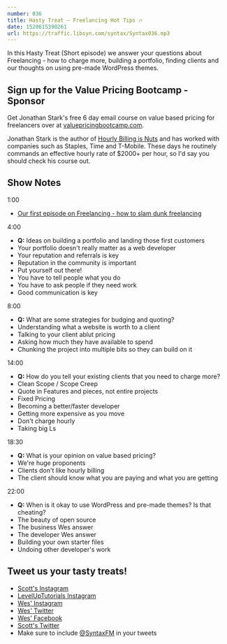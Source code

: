 ```yaml
---
number: 036
title: Hasty Treat — Freelancing Hot Tips 🔥
date: 1520615390261
url: https://traffic.libsyn.com/syntax/Syntax036.mp3
---
```


In this Hasty Treat (Short episode) we answer your questions about Freelancing - how to charge more, building a portfolio, finding clients and our thoughts on using pre-made WordPress themes.

## Sign up for the Value Pricing Bootcamp - Sponsor

Get Jonathan Stark's free 6 day email course on value based pricing for freelancers over at [valuepricingbootcamp.com](http://valuepricingbootcamp.com).

Jonathan Stark is the author of [Hourly Billing is Nuts](https://expensiveproblem.com/hbin) and has worked with companies such as Staples, Time and T-Mobile. These days he routinely commands an effective hourly rate of $2000+ per hour, so I'd say you should check his course out.

## Show Notes

1:00

- [Our first episode on Freelancing - how to slam dunk freelancing](https://syntax.fm/show/005/how-to-slam-dunk-freelancing)

4:00

- **Q:** Ideas on building a portfolio and landing those first customers
- Your portfolio doesn't really matter as a web developer
- Your reputation and referrals is key
- Reputation in the community is important
- Put yourself out there!
- You have to tell people what you do
- You have to ask people if they need work
- Good communication is key

8:00

- **Q:** What are some strategies for budging and quoting?
- Understanding what a website is worth to a client
- Talking to your client ablut pricing
- Asking how much they have available to spend
- Chunking the project into multiple bits so they can build on it

14:00

- **Q:** How do you tell your existing clients that you need to charge more?
- Clean Scope / Scope Creep
- Quote in Features and pieces, not entire projects
- Fixed Pricing
- Becoming a better/faster developer
- Getting more expensive as you move
- Don't charge hourly
- Taking big Ls

18:30

- **Q:** What is your opinion on value based pricing?
- We're huge proponents
- Clients don't like hourly billing
- The client should know what you are paying and what you are getting

22:00

- **Q:** When is it okay to use WordPress and pre-made themes? Is that cheating?
- The beauty of open source
- The business Wes answer
- The developer Wes answer
- Building your own starter files
- Undoing other developer's work

## Tweet us your tasty treats!

- [Scott's Instagram](https://www.instagram.com/stolinski/)
- [LevelUpTutorials Instagram](https://www.instagram.com/LevelUpTutorials/)
- [Wes' Instagram](https://www.instagram.com/wesbos/)
- [Wes' Twitter](https://twitter.com/wesbos)
- [Wes' Facebook](https://www.facebook.com/wesbos.developer)
- [Scott's Twitter](https://twitter.com/stolinski)
- Make sure to include [@SyntaxFM](https://twitter.com/SyntaxFM) in your tweets
